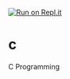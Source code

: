 [![Run on Repl.it](https://repl.it/badge/github/singhanat/c)](https://repl.it/github/singhanat/c)
# c
C Programming
